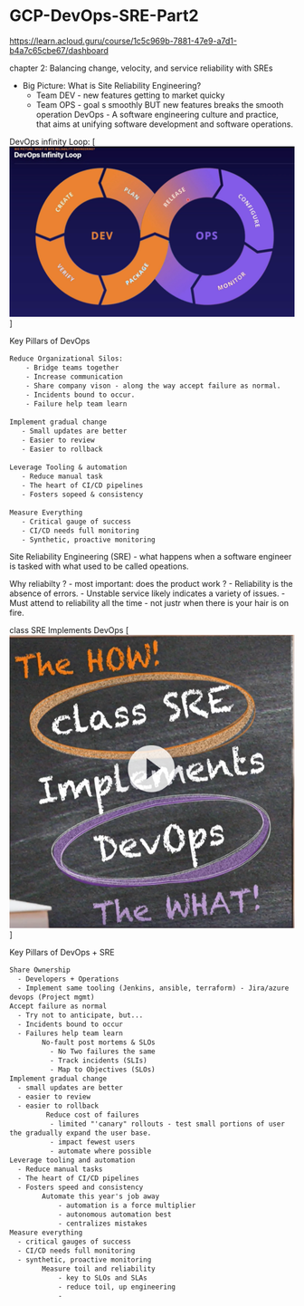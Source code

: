 # GCP-DevOps-SRE-Part2
https://learn.acloud.guru/course/1c5c969b-7881-47e9-a7d1-b4a7c65cbe67/dashboard

chapter 2: Balancing change, velocity, and service reliability with SREs
- Big Picture: What is Site Reliability Engineering? 
  -  Team DEV - new features getting to market quicky
  -  Team OPS - goal s smoothly BUT new features breaks the smooth operation
DevOps - A software engineering culture and practice, that aims at unifying software development and software operations.

DevOps infinity Loop:
[<img src="https://github.com/cgpeanut/GCP-DevOps-SRE-Part2/blob/main/infinity_loop.png">]

Key Pillars of DevOps
    
    Reduce Organizational Silos:
        - Bridge teams together
        - Increase communication
        - Share company vison - along the way accept failure as normal.
        - Incidents bound to occur. 
        - Failure help team learn
  
    Implement gradual change
       - Small updates are better 
       - Easier to review
       - Easier to rollback

    Leverage Tooling & automation
       - Reduce manual task
       - The heart of CI/CD pipelines
       - Fosters sopeed & consistency
    
    Measure Everything
       - Critical gauge of success
       - CI/CD needs full monitoring 
       - Synthetic, proactive monitoring

Site Reliability Engineering (SRE) - what happens when a software engineer is tasked with what used to be called opeations.

Why reliabilty ?
    - most important: does the product work ?
    - Reliability is the absence of errors.
    - Unstable service likely indicates a variety of issues. 
    - Must attend to reliability all the time - not justr when there is your hair is on fire. 

class SRE Implements DevOps
[<img src="https://github.com/cgpeanut/GCP-DevOps-SRE-Part2/blob/main/class_SRE_Implements_DevOps.png">]

Key Pillars of DevOps + SRE

    Share Ownership
      - Developers + Operations
      - Implement same tooling (Jenkins, ansible, terraform) - Jira/azure devops (Project mgmt)
    Accept failure as normal 
      - Try not to anticipate, but...
      - Incidents bound to occur
      - Failures help team learn
            No-fault post mortems & SLOs 
              - No Two failures the same 
              - Track incidents (SLIs)
              - Map to Objectives (SLOs)
    Implement gradual change
      - small updates are better
      - easier to review
      - easier to rollback
             Reduce cost of failures
              - limited "'canary" rollouts - test small portions of user the gradually expand the user base.
              - impact fewest users
              - automate where possible
    Leverage tooling and automation
      - Reduce manual tasks
      - The heart of CI/CD pipelines
      - Fosters speed and consistency
            Automate this year's job away
                - automation is a force multiplier
                - autonomous automation best
                - centralizes mistakes
    Measure everything
      - critical gauges of success
      - CI/CD needs full monitoring 
      - synthetic, proactive monitoring 
            Measure toil and reliability
                - key to SLOs and SLAs
                - reduce toil, up engineering
                - 

